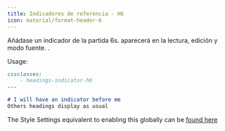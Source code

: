```yaml
---
title: Indicadores de referencia - H6
icon: material/format-header-6
---
```


Añádase un indicador de la partida 6s. aparecerá en la lectura, edición y
modo fuente.
.

Usage:

```md
cssclasses:
    - headings-indicator-h6
---

# I will have an indicator before me
Others headings display as usual
```

The Style Settings equivalent to enabling this globally can be [found here](../../Style-Settings/Editor/Typography/headings/index.md#for-heading-6)

